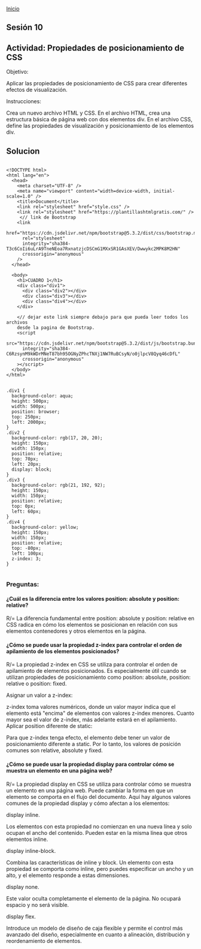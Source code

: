<!-- No borrar o modificar -->

[Inicio](./index.md)

## Sesión 10

## Actividad: Propiedades de posicionamiento de CSS

Objetivo:

Aplicar las propiedades de posicionamiento de CSS para crear diferentes efectos de visualización.

Instrucciones:

Crea un nuevo archivo HTML y CSS.
En el archivo HTML, crea una estructura básica de página web con dos elementos div.
En el archivo CSS, define las propiedades de visualización y posicionamiento de los elementos div.

## Solucion

```

<!DOCTYPE html>
<html lang="en">
  <head>
    <meta charset="UTF-8" />
    <meta name="viewport" content="width=device-width, initial-scale=1.0" />
    <title>Document</title>
    <link rel="stylesheet" href="style.css" />
    <link rel="stylesheet" href="https://plantillashtmlgratis.com/" />
     <// link de Bootstrap
    <link
      href="https://cdn.jsdelivr.net/npm/bootstrap@5.3.2/dist/css/bootstrap.min.css"
      rel="stylesheet"
      integrity="sha384-T3c6CoIi6uLrA9TneNEoa7RxnatzjcDSCmG1MXxSR1GAsXEV/Dwwykc2MPK8M2HN"
      crossorigin="anonymous"
    />
  </head>

  <body>
    <h1>CUADRO 1</h1>
    <div class="div1">
      <div class="div2"></div>
      <div class="div3"></div>
      <div class="div4"></div>
    </div>

    <// dejar este link siempre debajo para que pueda leer todos los archivos
    desde la pagina de Bootstrap.
    <script
      src="https://cdn.jsdelivr.net/npm/bootstrap@5.3.2/dist/js/bootstrap.bundle.min.js"
      integrity="sha384-C6RzsynM9kWDrMNeT87bh95OGNyZPhcTNXj1NW7RuBCsyN/o0jlpcV8Qyq46cDfL"
      crossorigin="anonymous"
    ></script>
  </body>
</html>

```

```

.div1 {
  background-color: aqua;
  height: 500px;
  width: 500px;
  position: browser;
  top: 250px;
  left: 2000px;
}
.div2 {
  background-color: rgb(17, 20, 20);
  height: 150px;
  width: 150px;
  position: relative;
  top: 70px;
  left: 20px;
  display: block;
}
.div3 {
  background-color: rgb(21, 192, 92);
  height: 150px;
  width: 150px;
  position: relative;
  top: 0px;
  left: 60px;
}
.div4 {
  background-color: yellow;
  height: 150px;
  width: 150px;
  position: relative;
  top: -80px;
  left: 100px;
  z-index: 3;
}


```

### Preguntas:

#### ¿Cuál es la diferencia entre los valores position: absolute y position: relative?

R/= La diferencia fundamental entre position: absolute y position: relative en CSS radica en cómo los elementos se posicionan en relación con sus elementos contenedores y otros elementos en la página.

#### ¿Cómo se puede usar la propiedad z-index para controlar el orden de apilamiento de los elementos posicionados?

R/= La propiedad z-index en CSS se utiliza para controlar el orden de apilamiento de elementos posicionados. Es especialmente útil cuando se utilizan propiedades de posicionamiento como position: absolute, position: relative o position: fixed.

Asignar un valor a z-index:

z-index toma valores numéricos, donde un valor mayor indica que el elemento está "encima" de elementos con valores z-index menores.
Cuanto mayor sea el valor de z-index, más adelante estará en el apilamiento.
Aplicar position diferente de static:

Para que z-index tenga efecto, el elemento debe tener un valor de posicionamiento diferente a static. Por lo tanto, los valores de posición comunes son relative, absolute y fixed.

#### ¿Cómo se puede usar la propiedad display para controlar cómo se muestra un elemento en una página web?

R/= La propiedad display en CSS se utiliza para controlar cómo se muestra un elemento en una página web. Puede cambiar la forma en que un elemento se comporta en el flujo del documento. Aquí hay algunos valores comunes de la propiedad display y cómo afectan a los elementos:

display inline.

Los elementos con esta propiedad no comienzan en una nueva línea y solo ocupan el ancho del contenido. Pueden estar en la misma línea que otros elementos inline.

display inline-block.

Combina las características de inline y block. Un elemento con esta propiedad se comporta como inline, pero puedes especificar un ancho y un alto, y el elemento responde a estas dimensiones.

display none.

Este valor oculta completamente el elemento de la página. No ocupará espacio y no será visible.

display flex.

Introduce un modelo de diseño de caja flexible y permite el control más avanzado del diseño, especialmente en cuanto a alineación, distribución y reordenamiento de elementos.
